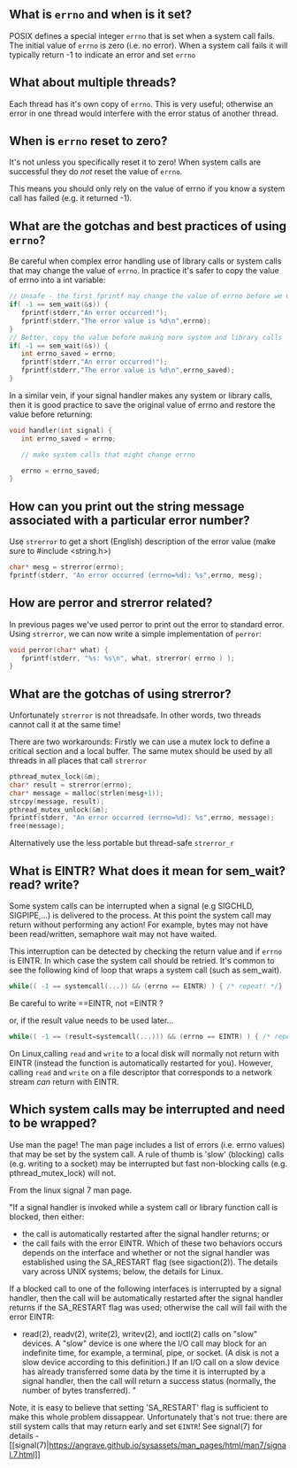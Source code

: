 ## What is `errno` and when is it set?
	
POSIX defines a special integer `errno` that is set when a system call fails.
The initial value of `errno` is zero (i.e. no error).
When a system call fails it will typically return -1 to indicate an error and set `errno`

## What about multiple threads?
Each thread has it's own copy of `errno`. This is very useful; otherwise an error in one thread would interfere with the error status of another thread.

## When is `errno` reset to zero?
It's not unless you specifically reset it to zero!  When system calls are successful they do _not_ reset the value of `errno`.

This means you should only rely on the value of errno if you know a system call has failed (e.g. it returned -1).

## What are the gotchas and best practices of using `errno`?
Be careful when complex error handling use of library calls or system calls that may change the value of `errno`. In practice it's safer to copy the value of errno into a int variable:
```C
// Unsafe - the first fprintf may change the value of errno before we use it!
if( -1 == sem_wait(&s)) {
   fprintf(stderr,"An error occurred!");
   fprintf(stderr,"The error value is %d\n",errno);
}
// Better, copy the value before making more system and library calls
if( -1 == sem_wait(&s)) {
   int errno_saved = errno;
   fprintf(stderr,"An error occurred!");
   fprintf(stderr,"The error value is %d\n",errno_saved);
}
```

In a similar vein, if your signal handler makes any system or library calls, then it is good practice to save the original value of errno and restore the value before returning:

```C
void handler(int signal) {
   int errno_saved = errno;

   // make system calls that might change errno

   errno = errno_saved;
}
```

## How can you print out the string message associated with a particular error number?

Use `strerror` to get a short (English) description of the error value (make sure to #include <string.h>)
```C
char* mesg = strerror(errno);
fprintf(stderr, "An error occurred (errno=%d): %s",errno, mesg);
```
## How are perror and strerror related?

In previous pages we've used perror to print out the error to standard error. Using `strerror`, we can now write a simple implementation of `perror`:
```C
void perror(char* what) {
   fprintf(stderr, "%s: %s\n", what, strerror( errno ) );
}
```

## What are the gotchas of using strerror?
Unfortunately `strerror` is not threadsafe. In other words, two threads cannot call it at the same time!

There are two workarounds: Firstly we can use a mutex lock to define a critical section and a local buffer. The same mutex should be used by all threads in all places that call `strerror`
```C
pthread_mutex_lock(&m);
char* result = strerror(errno);
char* message = malloc(strlen(mesg+1));
strcpy(message, result);
pthread_mutex_unlock(&m);
fprintf(stderr, "An error occurred (errno=%d): %s",errno, message);
free(message);
```

Alternatively use the less portable but thread-safe `strerror_r`

## What is EINTR? What does it mean for sem_wait? read? write?

Some system calls can be interrupted when a signal (e.g SIGCHLD, SIGPIPE,...) is delivered to the process. At this point the system call may return without performing any action! For example, bytes may not have been read/written, semaphore wait may not have waited.

This interruption can be detected by checking the return value and if `errno` is EINTR. In which case the system call should be retried. It's common to see the following kind of loop that wraps a system call (such as sem_wait).

```C
while(( -1 == systemcall(...)) && (errno == EINTR) ) { /* repeat! */}
```
Be careful to write ==EINTR, not =EINTR ?

or, if the result value needs to be used later...

```C
while(( -1 == (result=systemcall(...))) && (errno == EINTR) ) { /* repeat! */}
```

On Linux,calling `read` and `write` to a local disk will normally not return with EINTR (instead the function is automatically restarted for you). However, calling `read` and `write` on a file descriptor that corresponds to a network stream _can_ return with EINTR.

## Which system calls may be interrupted and need to be wrapped?
Use man the page! The man page includes a list of errors (i.e. errno values) that may be set by the system call. A rule of thumb is 'slow' (blocking) calls (e.g. writing to a socket) may be interrupted but fast non-blocking calls (e.g. pthread_mutex_lock) will not.

From the linux signal 7 man page.

"If a signal handler is invoked while a system call or library function call is blocked, then either:
* the call is automatically restarted after the signal handler returns; or
* the call fails with the error EINTR.
Which of these two behaviors occurs depends on the interface and whether or not the signal handler was established using the SA_RESTART flag (see sigaction(2)). The details vary across UNIX systems; below, the details for Linux.

If a blocked call to one of the following interfaces is interrupted by a signal handler, then the call will be automatically restarted after the signal handler returns if the SA_RESTART flag was used; otherwise the call will fail with the error EINTR:

* read(2), readv(2), write(2), writev(2), and ioctl(2) calls on "slow" devices. A "slow" device is one where the I/O call may block for an indefinite time, for example, a terminal, pipe, or socket. (A disk is not a slow device according to this definition.) If an I/O call on a slow device has already transferred some data by the time it is interrupted by a signal handler, then the call will return a success status (normally, the number of bytes transferred).
"

Note, it is easy to believe that setting 'SA_RESTART' flag is sufficient to make this whole problem dissappear. Unfortunately that's not true: there are still system calls that may return early and set `EINTR`! See signal(7) for details - 
[[signal(7)|https://angrave.github.io/sysassets/man_pages/html/man7/signal.7.html]]

